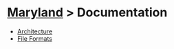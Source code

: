 # [Maryland](../../readme.md) > Documentation

- [Architecture](./architecture/readme.md)
- [File Formats](./file-formats/readme.md)
